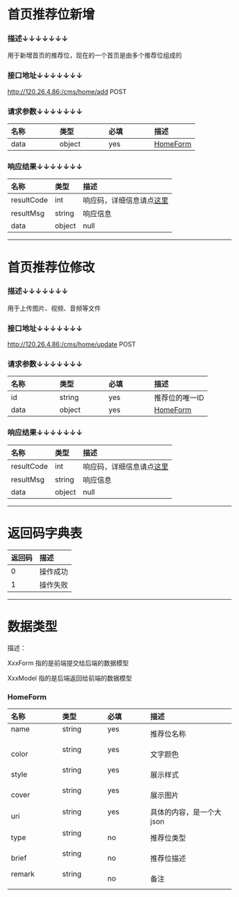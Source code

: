 # 首页推荐位新增

### 描述↓↓↓↓↓↓↓

用于新增首页的推荐位，现在的一个首页是由多个推荐位组成的

### 接口地址↓↓↓↓↓↓↓

http://120.26.4.86:/cms/home/add POST

### 请求参数↓↓↓↓↓↓↓

| 名称               | 类型               | 必填               | 描述
| :----------------- | :----------------- | :----------------- | :----------------- 
| data               | object             | yes                | [HomeForm](#homeform)


### 响应结果↓↓↓↓↓↓↓

| 名称               | 类型               | 描述
| :----------------- | :----------------- | :----------------- 
| resultCode         | int                | 响应码，详细信息请点[这里](#返回码字典表)
| resultMsg          | string             | 响应信息
| data               | object             | null

---

# 首页推荐位修改

### 描述↓↓↓↓↓↓↓

用于上传图片、视频、音频等文件

### 接口地址↓↓↓↓↓↓↓

http://120.26.4.86:/cms/home/update POST

### 请求参数↓↓↓↓↓↓↓

| 名称               | 类型               | 必填               | 描述
| :----------------- | :----------------- | :----------------- | :----------------- 
| id                 | string             | yes                | 推荐位的唯一ID
| data               | object             | yes                | [HomeForm](#homeform)


### 响应结果↓↓↓↓↓↓↓

| 名称               | 类型               | 描述
| :----------------- | :----------------- | :----------------- 
| resultCode         | int                | 响应码，详细信息请点[这里](#返回码字典表)
| resultMsg          | string             | 响应信息
| data               | object             | null

---

# 返回码字典表

| 返回码             | 描述
| :----------------- | :----------------- 
| 0                  | 操作成功
| 1                  | 操作失败

---

# 数据类型

描述：

XxxForm 指的是前端提交给后端的数据模型

XxxModel 指的是后端返回给前端的数据模型

### HomeForm

| 名称               | 类型               | 必填               | 描述
| :----------------- | :----------------- | :----------------- | :----------------- 
| name               | string             | yes                | 推荐位名称
| color              | string             | yes                | 文字颜色
| style              | string             | yes                | 展示样式
| cover              | string             | yes                | 展示图片
| uri                | string             | yes                | 具体的内容，是一个大json
| type               | string             | no                 | 推荐位类型
| brief              | string             | no                 | 推荐位描述
| remark             | string             | no                 | 备注



